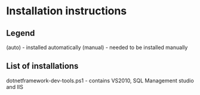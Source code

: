 # Installation instructions

## Legend

(auto) - installed automatically
(manual) - needed to be installed manually

## List of installations
dotnetframework-dev-tools.ps1 - contains VS2010, SQL Management studio and IIS